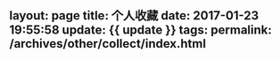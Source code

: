 layout: page
title: 个人收藏
date: 2017-01-23 19:55:58
update: {{ update }}
tags:
permalink: /archives/other/collect/index.html
---
